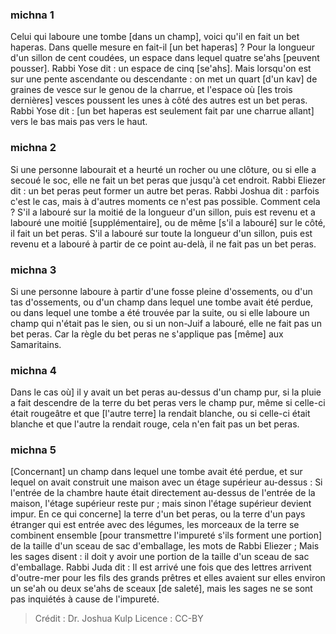 
### michna 1
Celui qui laboure une tombe [dans un champ], voici qu'il en fait un bet haperas. Dans quelle mesure en fait-il [un bet haperas] ? Pour la longueur d'un sillon de cent coudées, un espace dans lequel quatre se'ahs [peuvent pousser]. Rabbi Yose dit : un espace de cinq [se'ahs]. Mais lorsqu'on est sur une pente ascendante ou descendante : on met un quart [d'un kav] de graines de vesce sur le genou de la charrue, et l'espace où [les trois dernières] vesces poussent les unes à côté des autres est un bet peras. Rabbi Yose dit : [un bet haperas est seulement fait par une charrue allant] vers le bas mais pas vers le haut.

### michna 2
Si une personne labourait et a heurté un rocher ou une clôture, ou si elle a secoué le soc, elle ne fait un bet peras que jusqu'à cet endroit. Rabbi Eliezer dit : un bet peras peut former un autre bet peras. Rabbi Joshua dit : parfois c'est le cas, mais à d'autres moments ce n'est pas possible. Comment cela ? S'il a labouré sur la moitié de la longueur d'un sillon, puis est revenu et a labouré une moitié [supplémentaire], ou de même [s'il a labouré] sur le côté, il fait un bet peras. S'il a labouré sur toute la longueur d'un sillon, puis est revenu et a labouré à partir de ce point au-delà, il ne fait pas un bet peras.

### michna 3
Si une personne laboure à partir d'une fosse pleine d'ossements, ou d'un tas d'ossements, ou d'un champ dans lequel une tombe avait été perdue, ou dans lequel une tombe a été trouvée par la suite, ou si elle laboure un champ qui n'était pas le sien, ou si un non-Juif a labouré, elle ne fait pas un bet peras. Car la règle du bet peras ne s'applique pas [même] aux Samaritains.

### michna 4
Dans le cas où] il y avait un bet peras au-dessus d'un champ pur, si la pluie a fait descendre de la terre du bet peras vers le champ pur, même si celle-ci était rougeâtre et que [l'autre terre] la rendait blanche, ou si celle-ci était blanche et que l'autre la rendait rouge, cela n'en fait pas un bet peras.

### michna 5
[Concernant] un champ dans lequel une tombe avait été perdue, et sur lequel on avait construit une maison avec un étage supérieur au-dessus : Si l'entrée de la chambre haute était directement au-dessus de l'entrée de la maison, l'étage supérieur reste pur ; mais sinon l'étage supérieur devient impur. En ce qui concerne] la terre d'un bet peras, ou la terre d'un pays étranger qui est entrée avec des légumes, les morceaux de la terre se combinent ensemble [pour transmettre l'impureté s'ils forment une portion] de la taille d'un sceau de sac d'emballage, les mots de Rabbi Eliezer ; Mais les sages disent : il doit y avoir une portion de la taille d'un sceau de sac d'emballage. Rabbi Juda dit : Il est arrivé une fois que des lettres arrivent d'outre-mer pour les fils des grands prêtres et elles avaient sur elles environ un se'ah ou deux se'ahs de sceaux [de saleté], mais les sages ne se sont pas inquiétés à cause de l'impureté.

>Crédit : Dr. Joshua Kulp
>Licence : CC-BY